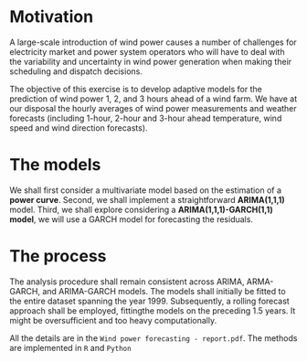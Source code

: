 # Motivation 

A large-scale introduction of wind power causes a number of challenges for electricity market and power system operators who will have to deal with the variability and uncertainty in wind power generation when making their scheduling and dispatch decisions. 

The objective of this exercise is to develop adaptive models for the prediction of wind power 1, 2, and 3 hours ahead of a wind farm. We have at our disposal the hourly averages of wind power measurements and weather forecasts (including 1-hour, 2-hour and 3-hour ahead temperature, wind speed and wind direction forecasts).

# The models

We shall first consider a multivariate model based on the estimation of a **power curve**. Second, we shall implement a straightforward **ARIMA(1,1,1)** model. Third, we shall explore considering a **ARIMA(1,1,1)-GARCH(1,1) model**, we will use a GARCH model for forecasting the residuals. 

# The process 

The analysis procedure shall remain consistent across ARIMA, ARMA-GARCH, and ARIMA-GARCH models. The models shall initially be fitted to the entire dataset spanning the year 1999. Subsequently, a rolling forecast approach shall be employed, fittingthe models on the preceding 1.5 years. It might be oversufficient and too heavy computationally.  

All the details are in the `Wind power forecasting - report.pdf`. The methods are implemented in `R` and `Python`

